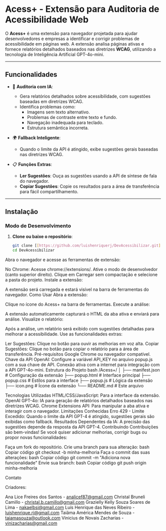 # Acess+ - Extensão para Auditoria de Acessibilidade Web

O **Acess+** é uma extensão para navegador projetada para ajudar desenvolvedores e empresas a identificar e corrigir problemas de acessibilidade em páginas web. A extensão analisa páginas ativas e fornece relatórios detalhados baseados nas diretrizes **WCAG**, utilizando a tecnologia de Inteligência Artificial GPT-4o-mini.

---

## **Funcionalidades**

- 🤖 **Auditoria com IA**:
  - Gera relatórios detalhados sobre acessibilidade, com sugestões baseadas em diretrizes WCAG.
  - Identifica problemas como:
    - Imagens sem texto alternativo.
    - Problemas de contraste entre texto e fundo.
    - Navegação inadequada para teclado.
    - Estrutura semântica incorreta.

- 🌍 **Fallback Inteligente**:
  - Quando o limite da API é atingido, exibe sugestões gerais baseadas nas diretrizes WCAG.

- 📋 **Funções Extras**:
  - **Ler Sugestões**: Ouça as sugestões usando a API de síntese de fala do navegador.
  - **Copiar Sugestões**: Copie os resultados para a área de transferência para fácil compartilhamento.

---

## **Instalação**

### **Modo de Desenvolvimento**
1. **Clone ou baixe o repositório**:
   ```bash
   git clone [[https://github.com/luishenriquerj/DevAcessibilizar.git]
   cd DevAcessibilizar


Abra o navegador e acesse as ferramentas de extensão:

No Chrome:
Acesse chrome://extensions/.
Ative o modo de desenvolvedor (canto superior direito).
Clique em Carregar sem compactação e selecione a pasta do projeto.
Instale a extensão:

A extensão será carregada e estará visível na barra de ferramentas do navegador.
Como Usar
Abra a extensão:

Clique no ícone do Acess+ na barra de ferramentas.
Execute a análise:

A extensão automaticamente capturará o HTML da aba ativa e enviará para análise.
Visualize o relatório:

Após a análise, um relatório será exibido com sugestões detalhadas para melhorar a acessibilidade.
Use as funcionalidades extras:

Ler Sugestões: Clique no botão para ouvir as melhorias em voz alta.
Copiar Sugestões: Clique no botão para copiar o relatório para a área de transferência.
Pré-requisitos
Google Chrome ou navegador compatível.
Chave da API OpenAI:
Configure a variável API_KEY no arquivo popup.js com a sua chave de API.
Conexão ativa com a internet para integração com a API GPT-4o-mini.
Estrutura do Projeto
bash
/Acess+/
│
├── manifest.json        # Configuração da extensão
├── popup.html           # Interface principal
├── popup.css            # Estilos para a interface
├── popup.js             # Lógica da extensão
├── icon.png             # Ícone da extensão
└── README.md            # Este arquivo

Tecnologias Utilizadas
HTML/CSS/JavaScript: Para a interface da extensão.
OpenAI GPT-4o: IA para geração de relatórios detalhados baseados nas diretrizes WCAG.
Chrome Extensions API: Para manipular a aba ativa e interagir com o navegador.
Limitações Conhecidas
Erro 429 - Limite Excedido:
Quando o limite da API GPT-4 é atingido, sugestões gerais são exibidas como fallback.
Resultados Dependentes da IA:
A precisão das sugestões depende da resposta da API GPT-4.
Contribuindo
Contribuições são bem-vindas! Se você quiser adicionar melhorias, corrigir bugs ou propor novas funcionalidades:

Faça um fork do repositório.
Crie uma branch para sua alteração:
bash
Copiar código
git checkout -b minha-melhoria
Faça o commit das suas alterações:
bash
Copiar código
git commit -m "Adiciona nova funcionalidade"
Envie sua branch:
bash
Copiar código
git push origin minha-melhoria

Contato

Criadores: 

Ana Lice Freires dos Santos - analicef87@gmail.com
Christal Bruneli Camillo - christal.b.camillo@gmail.com
Grazielly Kelly Souza Soares de Lima - nakaelbsi@gmail.com
Luís Henrique das Neves Ribeiro - luishenrique.rj@gmail.com
Taiãma América Mendes de Souza - taiamasouza@outlook.com
Vinicius de Novais Zacharias - vinizacharias@gmail.com
